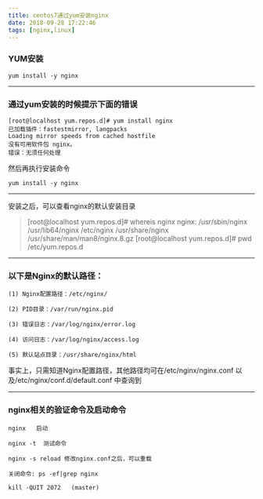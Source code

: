 ```yaml
---
title: centos7通过yum安装nginx
date: 2018-09-28 17:22:46
tags: [nginx,linux]
---
```

### YUM安装
`yum install -y nginx`

---

### 通过yum安装的时候提示下面的错误
```
[root@localhost yum.repos.d]# yum install nginx
已加载插件：fastestmirror, langpacks
Loading mirror speeds from cached hostfile
没有可用软件包 nginx。
错误：无须任何处理
```
然后再执行安装命令
<!--more-->

`yum install -y nginx`

---
安装之后，可以查看nginx的默认安装目录

>[root@localhost yum.repos.d]# whereis nginx
nginx: /usr/sbin/nginx /usr/lib64/nginx /etc/nginx /usr/share/nginx /usr/share/man/man8/nginx.8.gz
[root@localhost yum.repos.d]# pwd
/etc/yum.repos.d

---

### 以下是Nginx的默认路径：

```
(1) Nginx配置路径：/etc/nginx/

(2) PID目录：/var/run/nginx.pid

(3) 错误日志：/var/log/nginx/error.log

(4) 访问日志：/var/log/nginx/access.log

(5) 默认站点目录：/usr/share/nginx/html
```

事实上，只需知道Nginx配置路径，其他路径均可在/etc/nginx/nginx.conf 以及/etc/nginx/conf.d/default.conf 中查询到


---


### nginx相关的验证命令及启动命令

```
nginx   启动

nginx -t  测试命令

nginx -s reload 修改nginx.conf之后，可以重载

关闭命令: ps -ef|grep nginx

kill -QUIT 2072   (master)
```
